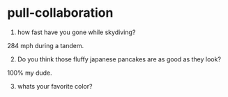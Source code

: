 # pull-collaboration

1. how fast have you gone while skydiving?

284 mph during a tandem.

2. Do you think those fluffy japanese pancakes are as good as they look?

100% my dude.

3. whats your favorite color?
